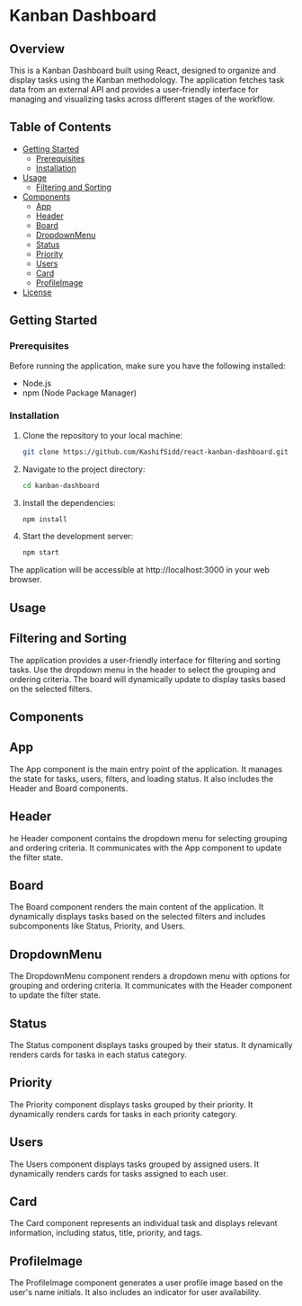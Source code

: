 # Kanban Dashboard

## Overview

This is a Kanban Dashboard built using React, designed to organize and display tasks using the Kanban methodology. The application fetches task data from an external API and provides a user-friendly interface for managing and visualizing tasks across different stages of the workflow.

## Table of Contents

- [Getting Started](#getting-started)
  - [Prerequisites](#prerequisites)
  - [Installation](#installation)
- [Usage](#usage)
  - [Filtering and Sorting](#filtering-and-sorting)
- [Components](#components)
  - [App](#app)
  - [Header](#header)
  - [Board](#board)
  - [DropdownMenu](#dropdownmenu)
  - [Status](#status)
  - [Priority](#priority)
  - [Users](#users)
  - [Card](#card)
  - [ProfileImage](#profileimage)
- [License](#license)

## Getting Started

### Prerequisites

Before running the application, make sure you have the following installed:

- Node.js
- npm (Node Package Manager)

### Installation

1. Clone the repository to your local machine:

   ```bash
   git clone https://github.com/KashifSidd/react-kanban-dashboard.git

1. Navigate to the project directory:

   ```bash
   cd kanban-dashboard

2. Install the dependencies:

   ```bash
   npm install

1. Start the development server:

   ```bash
   npm start
The application will be accessible at http://localhost:3000 in your web browser.

## Usage

## Filtering and Sorting
   The application provides a user-friendly interface for filtering and sorting tasks. Use the dropdown menu in the header to select the grouping and ordering criteria. The board will dynamically update to display tasks based on the selected filters.

## Components
## App
   The App component is the main entry point of the application. It manages the state for tasks, users, filters, and loading status. It also includes the Header and Board components.

## Header
   he Header component contains the dropdown menu for selecting grouping and ordering criteria. It communicates with the App component to update the filter state.

## Board
   The Board component renders the main content of the application. It dynamically displays tasks based on the selected filters and includes subcomponents like Status, Priority, and Users.

## DropdownMenu
   The DropdownMenu component renders a dropdown menu with options for grouping and ordering criteria. It communicates with the Header component to update the filter state.

## Status
   The Status component displays tasks grouped by their status. It dynamically renders cards for tasks in each status category.

## Priority
   The Priority component displays tasks grouped by their priority. It dynamically renders cards for tasks in each priority category.

## Users
   The Users component displays tasks grouped by assigned users. It dynamically renders cards for tasks assigned to each user.

## Card
   The Card component represents an individual task and displays relevant information, including status, title, priority, and tags.

## ProfileImage
   The ProfileImage component generates a user profile image based on the user's name initials. It also includes an indicator for user availability.








